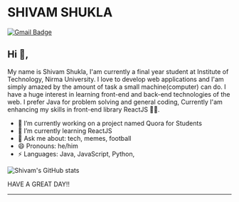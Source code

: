 # SHIVAM SHUKLA

[![Gmail Badge](https://img.shields.io/badge/-shivamshukla752@gmail.com-c14438?style=flat-square&logo=Gmail&logoColor=white&link=mailto:shivamshukla752@gmail.com)](mailto:kraghav123@gmail.com)


## Hi 👋, 
My name is Shivam Shukla, I'am currently a final year student at Institute of Technology, Nirma University. I love to develop web applications and I'am simply amazed by the amount of task a small machine(computer) can do. I have a huge interest in learning front-end and back-end technologies of the web. I prefer Java for problem solving and general coding, Currently I'am enhancing my skills in front-end library ReactJS 
🏄‍♂️. 

- 🔭 I’m currently working on a project named Quora for Students
- 🌱 I’m currently learning ReactJS
- 💬 Ask me about: tech, memes, football
- 😄 Pronouns: he/him
-  ⚡ Languages: Java, JavaScript, Python,

![Shivam's GitHub stats](https://github-readme-stats.vercel.app/api?username=SHivam21082000&show_icons=true&theme=radical)


HAVE A GREAT DAY!!




<!--
**KunalRaghav/KunalRaghav** is a ✨ _special_ ✨ repository because its `README.md` (this file) appears on your GitHub profile.

Here are some ideas to get you started:

- 🔭 I’m currently working on ...
- 🌱 I’m currently learning ...
- 👯 I’m looking to collaborate on ...
- 🤔 I’m looking for help with ...
- 💬 Ask me about ...
- 📫 How to reach me: ...
- 😄 Pronouns: ...
- ⚡ Fun fact: ...
-->

-----


